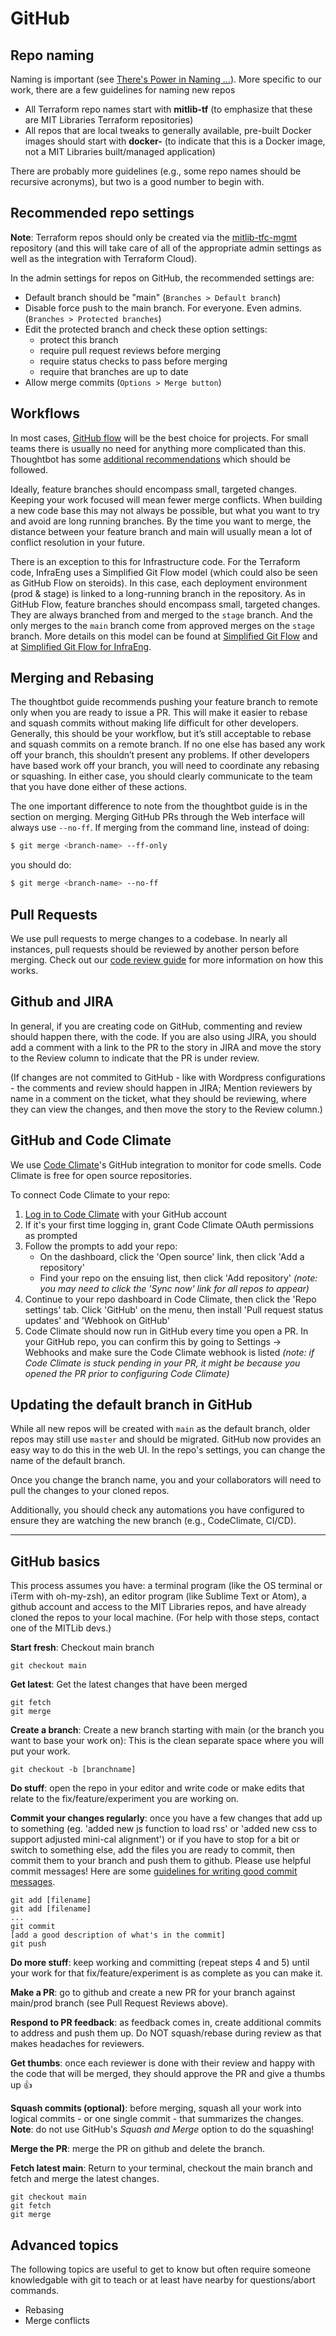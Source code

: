 # GitHub

## Repo naming

Naming is important (see [There's Power in Naming ...](https://www.taketheleadwomen.com/blog/theres-power-in-naming-and-power-in-knowing-your-name)). More specific to our work, there are a few guidelines for naming new repos

* All Terraform repo names start with **mitlib-tf** (to emphasize that these are MIT Libraries Terraform repositories)
* All repos that are local tweaks to generally available, pre-built Docker images should start with **docker-** (to indicate that this is a Docker image, not a MIT Libraries built/managed application)

There are probably more guidelines (e.g., some repo names should be recursive acronyms), but two is a good number to begin with.

## Recommended repo settings

**Note**: Terraform repos should only be created via the [mitlib-tfc-mgmt](https://github.com/mitlibraries/mitlib-tfc-mgmt) repository (and this will take care of all of the appropriate admin settings as well as the integration with Terraform Cloud).

In the admin settings for repos on GitHub, the recommended settings are:

* Default branch should be "main" (`Branches > Default branch`)
* Disable force push to the main branch. For everyone. Even admins. (`Branches > Protected branches`)
* Edit the protected branch and check these option settings: 
  * protect this branch
  * require pull request reviews before merging
  * require status checks to pass before merging
  * require that branches are up to date
* Allow merge commits (`Options > Merge button`)

## Workflows

In most cases, [GitHub flow](https://guides.github.com/introduction/flow/) will be the best choice for projects. For small teams there is usually no need for anything more complicated than this. Thoughtbot has some [additional recommendations](https://github.com/thoughtbot/guides/tree/main/git) which should be followed.

Ideally, feature branches should encompass small, targeted changes. Keeping your work focused will mean fewer merge conflicts. When building a new code base this may not always be possible, but what you want to try and avoid are long running branches. By the time you want to merge, the distance between your feature branch and main will usually mean a lot of conflict resolution in your future.

There is an exception to this for Infrastructure code. For the Terraform code, InfraEng uses a Simplified Git Flow model (which could also be seen as GitHub Flow on steroids). In this case, each deployment environment (prod & stage) is linked to a long-running branch in the repository. As in GitHub Flow, feature branches should encompass small, targeted changes. They are always branched from and merged to the `stage` branch. And the only merges to the `main` branch come from approved merges on the `stage` branch. More details on this model can be found at [Simplified Git Flow](https://medium.com/goodtogoat/simplified-git-flow-5dc37ba76ea8) and at [Simplified Git Flow for InfraEng](https://mitlibraries.atlassian.net/wiki/spaces/IN/pages/2920480769/Simplified+Git+Flow+For+InfraEng).

## Merging and Rebasing

The thoughtbot guide recommends pushing your feature branch to remote only when you are ready to issue a PR. This will make it easier to rebase and squash commits without making life difficult for other developers. Generally, this should be your workflow, but it’s still acceptable to rebase and squash commits on a remote branch. If no one else has based any work off your branch, this shouldn’t present any problems. If other developers have based work off your branch, you will need to coordinate any rebasing or squashing. In either case, you should clearly communicate to the team that you have done either of these actions.

The one important difference to note from the thoughtbot guide is in the section on merging. Merging GitHub PRs through the Web interface will always use `--no-ff`. If merging from the command line, instead of doing:

```bash
$ git merge <branch-name> --ff-only
```

you should do:

```bash
$ git merge <branch-name> --no-ff
```

## Pull Requests

We use pull requests to merge changes to a codebase. In nearly all instances, pull requests should be reviewed by
another person before merging. Check out our [code review guide](/collaboration/code_review.html) for more information
on how this works.

## Github and JIRA

In general, if you are creating code on GitHub, commenting and review should happen there, with the code. If you are also using JIRA, you should add a comment with a link to the PR to the story in JIRA and move the story to the Review column to indicate that the PR is under review.

(If changes are not commited to GitHub - like with Wordpress configurations - the comments and review should happen in JIRA; Mention reviewers by name in a comment on the ticket, what they should be reviewing, where they can view the changes, and then move the story to the Review column.)

## GitHub and Code Climate

We use [Code Climate](https://codeclimate.com/)'s GitHub integration to monitor 
for code smells. Code Climate is free for open source repositories.

To connect Code Climate to your repo:
1. [Log in to Code Climate](https://codeclimate.com/login) with your GitHub 
account
2. If it's your first time logging in, grant Code Climate OAuth permissions as 
prompted
3. Follow the prompts to add your repo:
    * On the dashboard, click the 'Open source' link, then click 'Add a repository'
    * Find your repo on the ensuing list, then click 'Add repository' _(note: you 
may need to click the 'Sync now' link for all repos to appear)_
4. Continue to your repo dashboard in Code Climate, then click the 'Repo settings' 
tab. Click 'GitHub' on the menu, then install 'Pull request status updates' and 
'Webhook on GitHub'
5. Code Climate should now run in GitHub every time you open a PR. In your 
GitHub repo, you can confirm this by going to Settings -> Webhooks and make 
sure the Code Climate webhook is listed _(note: if Code Climate is stuck pending 
in your PR, it might be because you opened the PR prior to configuring Code Climate)_

## Updating the default branch in GitHub

While all new repos will be created with `main` as the default branch, older 
repos may still use `master` and should be migrated. GitHub now provides an
easy way to do this in the web UI. In the repo's settings, you can
change the name of the default branch.

Once you change the branch name, you and your collaborators will need to pull
the changes to your cloned repos.

Additionally, you should check any automations you have configured to ensure
they are watching the new branch (e.g., CodeClimate, CI/CD).

- - -

## GitHub basics

This process assumes you have: a terminal program (like the OS terminal or iTerm with oh-my-zsh), an editor program (like Sublime Text or Atom), a github account and access to the MIT Libraries repos, and have already cloned the repos to your local machine. (For help with those steps, contact one of the MITLib devs.)

**Start fresh**: Checkout main branch

```git checkout main```

**Get latest**: Get the latest changes that have been merged 
```
git fetch
git merge
```

**Create a branch**: Create a new branch starting with main (or the branch you want to base your work on): This is the clean separate space where you will put your work.

```git checkout -b [branchname]```

**Do stuff**: open the repo in your editor and write code or make edits that relate to the fix/feature/experiment you are working on.

**Commit your changes regularly**: once you have a few changes that add up to something (eg. 'added new js function to load rss' or 'added new css to support adjusted mini-cal alignment') or if you have to stop for a bit or switch to something else, add the files you are ready to commit, then commit them to your branch and push them to github. Please use helpful commit messages! Here are some [guidelines for writing good commit messages](https://chris.beams.io/posts/git-commit/).

```
git add [filename] 
git add [filename] 
...
git commit
[add a good description of what's in the commit]
git push
```

**Do more stuff**: keep working and committing (repeat steps 4 and 5) until your work for that fix/feature/experiment is as complete as you can make it.

**Make a PR**: go to github and create a new PR for your branch against main/prod branch (see Pull Request Reviews above). 

**Respond to PR feedback**: as feedback comes in, create additional commits to address and push them up. Do NOT squash/rebase during review as that makes headaches for reviewers.

**Get thumbs**: once each reviewer is done with their review and happy with the code that will be merged, they should approve the PR and give a thumbs up  :+1:

**Squash commits (optional)**: before merging, squash all your work into logical commits - or one single commit - that summarizes the changes. **Note**: do not use GitHub's *Squash and Merge* option to do the squashing!

**Merge the PR**: merge the PR on github and delete the branch.

**Fetch latest main**: Return to your terminal, checkout the main branch and fetch and merge the latest changes.
```
git checkout main
git fetch
git merge
```

## Advanced topics 

The following topics are useful to get to know but often require someone knowledgable with git to teach or at least have nearby for questions/abort commands.
* Rebasing
* Merge conflicts
